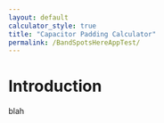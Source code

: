 ```yaml
---
layout: default
calculator_style: true
title: "Capacitor Padding Calculator"
permalink: /BandSpotsHereAppTest/
---
```

# Introduction
blah

<html>
<style type="text/css">
  
g><br>
        <label>C1</label><input type="text" id="CFG1_C1Used" onchange="EvaluatePadding()" />
        <label>C2</label><input type="text" id="CFG1_C2Used" onchange="EvaluatePadding()" />
        <!-- inline CSS bacause Jekyll adds margin and padding to img that seems not to be overridden by <style> section -->
        <img style="padding: 0px; margin: 0px; margin-top: 5px; width: 100%;" src="https://g1ojs.github.io/assets/img/Capacitor%20padding%20circuit%201.png"/>
    </div>

    <div class="right1">
        <strong>Capacitance range at C<sub>out</sub>:</strong><br>
        <label>C<sub>min</sub>:</label><output id="CFG1_Cmin"></output><br>
        <label>C<sub>max</sub>:</label><output id="CFG1_Cmax"></output><br>
        <strong>Max voltage, % of voltage at C<sub>out</sub>:</strong><br>
        <label>CV:</label><output id="CFG1_CVV_Cmax"></output>-<output id="CFG1_CVV_Cmin"></output>(C<sub>min</sub>)<br>
        <label>C1:</label><output id="CFG1_C1V_Cmin"></output>-<output id="CFG1_C1V_Cmax"></output>(C<sub>max</sub>)<br>
        <label>C2:</label><output id="CFG1_C2V_Cmax"></output>-<output id="CFG1_C2V_Cmin"></output>(C<sub>min</sub>)
    </div>

    <div class="left2">
      <strong>Configuration b)</strong><br>
      <label>C1</label><input type="text" id="CFG2_C1Used" onchange="EvaluatePadding()" />
      <label>C2</label><input type="text" id="CFG2_C2Used" onchange="EvaluatePadding()" />
      <!-- inline CSS bacause Jekyll adds margin and padding to img that seems not to be overridden by <style> section -->
      <img style="padding: 0px; margin: 0px; margin-top: 5px; width: 100%;" src="https://g1ojs.github.io/assets/img/Capacitor%20padding%20circuit%202.png"/>
    </div>

    <div class="right2">
      <strong>Capacitance range at C<sub>out</sub>:</strong><br>
      <label>C<sub>min</sub>:</label><output id="CFG2_Cmin"></output><br>
      <label>C<sub>max</sub>:</label><output id="CFG2_Cmax"></output><br>
      <strong>Max voltage, % of voltage at C<sub>out</sub>:</strong><br>
      <label>CV:</label><output id="CFG2_CVV_Cmax"></output>-<output id="CFG2_CVV_Cmin"></output>(C<sub>min</sub>)<br>
      <label>C1:</label><output id="CFG2_C1V_Cmin"></output>-<output id="CFG2_C1V_Cmax"></output>(C<sub>max</sub>)<br>
      <label>C2:</label><output>100%</output> (always)
    </div>

</div>
    
</body>

<script>


function CalcPadding() {

//Calculate required C1 and C2 from input values

//Get input parameters
    Alpha = Number(document.getElementById("Alpha").value);
    Beta = Number(document.getElementById("Beta").value);
    Ca = Number(document.getElementById("Ca").value);
    Cb = Number(document.getElementById("Cb").value);

//C1 and C2 for config a)
    aa=1/Ca-1/Cb;
    bb=aa*Alpha + aa*Beta;
    cc=aa*Alpha*Beta + Alpha - Beta;
    CFG1_C2=(-bb+Math.sqrt(bb*bb-4*aa*cc))/(2*aa)
    CFG1_C1=1/(1/Cb-1/(CFG1_C2+Beta))

//C1 and C2 for config b)
    aa=Cb-Ca+Alpha-Beta;
    bb=(Cb-Ca)*(Alpha+Beta);
    cc=Alpha*Beta*(Cb-Ca);
    CFG2_C1=(-bb-Math.sqrt(bb*bb-4*aa*cc))/(2*aa)
    CFG2_C2=Cb-1/(1/CFG2_C1+1/Beta)

// Write C1 and C2 for config a)
 //   document.getElementById("CFG1_C1Req").value = CFG1_C1.toString();
//    document.getElementById("CFG1_C2Req").value = CFG1_C2.toString();
    document.getElementById("CFG1_C1Used").value = Math.max(0,Math.round(CFG1_C1)).toString();
    document.getElementById("CFG1_C2Used").value = Math.max(0,Math.round(CFG1_C2)).toString();

// Write C1 and C2 for config a)
//    document.getElementById("CFG2_C1Req").value = CFG2_C1.toString();
//    document.getElementById("CFG2_C2Req").value = CFG2_C2.toString();
    document.getElementById("CFG2_C1Used").value = Math.max(0,Math.round(CFG2_C1)).toString();
    document.getElementById("CFG2_C2Used").value = Math.max(0,Math.round(CFG2_C2)).toString();

// Call to write resulting values
    EvaluatePadding()
}

function EvaluatePadding() {
//Calculate output capacitance range from used C1 and C2

//Get all circuit capacitance values
    Alpha = Number(document.getElementById("Alpha").value);
    Beta = Number(document.getElementById("Beta").value);
    CFG1_C1Used = Number(document.getElementById("CFG1_C1Used").value);
    CFG1_C2Used = Number(document.getElementById("CFG1_C2Used").value);
    CFG2_C1Used = Number(document.getElementById("CFG2_C1Used").value);
    CFG2_C2Used = Number(document.getElementById("CFG2_C2Used").value);

//Min and Max capacitance for config a)
    CFG1_Cmin=1/(1/CFG1_C1Used+1/(CFG1_C2Used+Alpha));
    CFG1_Cmax=1/(1/CFG1_C1Used+1/(CFG1_C2Used+Beta));	
    document.getElementById("CFG1_Cmin").value = Math.round(CFG1_Cmin).toString();
    document.getElementById("CFG1_Cmax").value = Math.round(CFG1_Cmax).toString();

//Min and Max capacitance for config b)
    CFG2_Cmin=CFG2_C2Used+1/(1/CFG2_C1Used+1/Alpha);
    CFG2_Cmax=CFG2_C2Used+1/(1/CFG2_C1Used+1/Beta);
    document.getElementById("CFG2_Cmin").value = Math.round(CFG2_Cmin).toString();
    document.getElementById("CFG2_Cmax").value = Math.round(CFG2_Cmax).toString();

// Max voltages across capacitors
    CFG1_C1V_Cmin=1/(1+CFG1_C1Used/(CFG1_C2Used+Alpha))
    CFG1_C1V_Cmax=1/(1+CFG1_C1Used/(CFG1_C2Used+Beta))
    CFG1_CVV_Cmin=1/(1+(CFG1_C2Used+Alpha)/CFG1_C1Used)
    CFG1_CVV_Cmax=1/(1+(CFG1_C2Used+Beta)/CFG1_C1Used)
    
    CFG2_C1V_Cmin=1/(1+(CFG2_C1Used/Alpha))
    CFG2_C1V_Cmax=1/(1+(CFG2_C1Used/Beta))
    CFG2_CVV_Cmin=1/(1+(Alpha/CFG2_C1Used))
    CFG2_CVV_Cmax=1/(1+(Beta/CFG2_C1Used))
   
    document.getElementById("CFG1_C1V_Cmin").value = CFG1_C1V_Cmin.toLocaleString(undefined,{style: 'percent', minimumFractionDigits:0});    
    document.getElementById("CFG1_C1V_Cmax").value = CFG1_C1V_Cmax.toLocaleString(undefined,{style: 'percent', minimumFractionDigits:0});
    document.getElementById("CFG1_CVV_Cmin").value = CFG1_CVV_Cmin.toLocaleString(undefined,{style: 'percent', minimumFractionDigits:0});
    document.getElementById("CFG1_CVV_Cmax").value = CFG1_CVV_Cmax.toLocaleString(undefined,{style: 'percent', minimumFractionDigits:0});
    document.getElementById("CFG1_C2V_Cmin").value = CFG1_CVV_Cmin.toLocaleString(undefined,{style: 'percent', minimumFractionDigits:0});
    document.getElementById("CFG1_C2V_Cmax").value = CFG1_CVV_Cmax.toLocaleString(undefined,{style: 'percent', minimumFractionDigits:0});
    
    document.getElementById("CFG2_C1V_Cmin").value = CFG2_C1V_Cmin.toLocaleString(undefined,{style: 'percent', minimumFractionDigits:0});
    document.getElementById("CFG2_C1V_Cmax").value = CFG2_C1V_Cmax.toLocaleString(undefined,{style: 'percent', minimumFractionDigits:0});
    document.getElementById("CFG2_CVV_Cmin").value = CFG2_CVV_Cmin.toLocaleString(undefined,{style: 'percent', minimumFractionDigits:0});    
    document.getElementById("CFG2_CVV_Cmax").value = CFG2_CVV_Cmax.toLocaleString(undefined,{style: 'percent', minimumFractionDigits:0});
    
 
}

</script>
</html>
